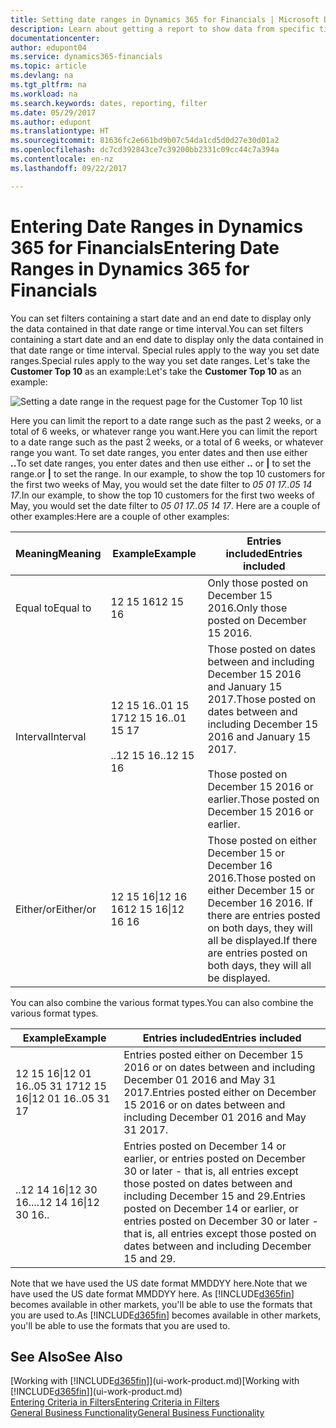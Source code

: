 ```yaml
---
title: Setting date ranges in Dynamics 365 for Financials | Microsoft Docs
description: Learn about getting a report to show data from specific time periods using date ranges in Dynamics 365 for Financials.
documentationcenter: 
author: edupont04
ms.service: dynamics365-financials
ms.topic: article
ms.devlang: na
ms.tgt_pltfrm: na
ms.workload: na
ms.search.keywords: dates, reporting, filter
ms.date: 05/29/2017
ms.author: edupont
ms.translationtype: HT
ms.sourcegitcommit: 81636fc2e661bd9b07c54da1cd5d0d27e30d01a2
ms.openlocfilehash: dc7cd392843ce7c39200bb2331c09cc44c7a394a
ms.contentlocale: en-nz
ms.lasthandoff: 09/22/2017

---
```

# <a name="entering-date-ranges-in-dynamics-365-for-financials"></a><span data-ttu-id="17583-103">Entering Date Ranges in Dynamics 365 for Financials</span><span class="sxs-lookup"><span data-stu-id="17583-103">Entering Date Ranges in Dynamics 365 for Financials</span></span>
<span data-ttu-id="17583-104">You can set filters containing a start date and an end date to display only the data contained in that date range or time interval.</span><span class="sxs-lookup"><span data-stu-id="17583-104">You can set filters containing a start date and an end date to display only the data contained in that date range or time interval.</span></span> <span data-ttu-id="17583-105">Special rules apply to the way you set date ranges.</span><span class="sxs-lookup"><span data-stu-id="17583-105">Special rules apply to the way you set date ranges.</span></span> <span data-ttu-id="17583-106">Let's take the **Customer Top 10** as an example:</span><span class="sxs-lookup"><span data-stu-id="17583-106">Let's take the **Customer Top 10** as an example:</span></span>

![Setting a date range in the request page for the Customer Top 10 list](./media/ui-enter-date-ranges/customer-top10-list.png)

<span data-ttu-id="17583-108">Here you can limit the report to a date range such as the past 2 weeks, or a total of 6 weeks, or whatever range you want.</span><span class="sxs-lookup"><span data-stu-id="17583-108">Here you can limit the report to a date range such as the past 2 weeks, or a total of 6 weeks, or whatever range you want.</span></span> <span data-ttu-id="17583-109">To set date ranges, you enter dates and then use either **..**</span><span class="sxs-lookup"><span data-stu-id="17583-109">To set date ranges, you enter dates and then use either **..**</span></span> <span data-ttu-id="17583-110">or **|** to set the range.</span><span class="sxs-lookup"><span data-stu-id="17583-110">or **|** to set the range.</span></span> <span data-ttu-id="17583-111">In our example, to show the top 10 customers for the first two weeks of May, you would set the date filter to *05 01 17..05 14 17*.</span><span class="sxs-lookup"><span data-stu-id="17583-111">In our example, to show the top 10 customers for the first two weeks of May, you would set the date filter to *05 01 17..05 14 17*.</span></span>
<span data-ttu-id="17583-112">Here are a couple of other examples:</span><span class="sxs-lookup"><span data-stu-id="17583-112">Here are a couple of other examples:</span></span>

| <span data-ttu-id="17583-113">Meaning</span><span class="sxs-lookup"><span data-stu-id="17583-113">Meaning</span></span> | <span data-ttu-id="17583-114">Example</span><span class="sxs-lookup"><span data-stu-id="17583-114">Example</span></span> | <span data-ttu-id="17583-115">Entries included</span><span class="sxs-lookup"><span data-stu-id="17583-115">Entries included</span></span> |
|---|---|---|
|<span data-ttu-id="17583-116">Equal to</span><span class="sxs-lookup"><span data-stu-id="17583-116">Equal to</span></span>| <span data-ttu-id="17583-117">12 15 16</span><span class="sxs-lookup"><span data-stu-id="17583-117">12 15 16</span></span> |<span data-ttu-id="17583-118">Only those posted on December 15 2016.</span><span class="sxs-lookup"><span data-stu-id="17583-118">Only those posted on December 15 2016.</span></span>|
|<span data-ttu-id="17583-119">Interval</span><span class="sxs-lookup"><span data-stu-id="17583-119">Interval</span></span>| <span data-ttu-id="17583-120">12 15 16..01 15 17</span><span class="sxs-lookup"><span data-stu-id="17583-120">12 15 16..01 15 17</span></span><br /><br /><span data-ttu-id="17583-121">..12 15 16</span><span class="sxs-lookup"><span data-stu-id="17583-121">..12 15 16</span></span>|<span data-ttu-id="17583-122">Those posted on dates between and including December 15 2016 and January 15 2017.</span><span class="sxs-lookup"><span data-stu-id="17583-122">Those posted on dates between and including December 15 2016 and January 15 2017.</span></span><br /><br /><span data-ttu-id="17583-123">Those posted on December 15 2016 or earlier.</span><span class="sxs-lookup"><span data-stu-id="17583-123">Those posted on December 15 2016 or earlier.</span></span>|
|<span data-ttu-id="17583-124">Either/or</span><span class="sxs-lookup"><span data-stu-id="17583-124">Either/or</span></span>|<span data-ttu-id="17583-125">12 15 16&#124;12 16 16</span><span class="sxs-lookup"><span data-stu-id="17583-125">12 15 16&#124;12 16 16</span></span>|<span data-ttu-id="17583-126">Those posted on either December 15 or December 16 2016.</span><span class="sxs-lookup"><span data-stu-id="17583-126">Those posted on either December 15 or December 16 2016.</span></span> <span data-ttu-id="17583-127">If there are entries posted on both days, they will all be displayed.</span><span class="sxs-lookup"><span data-stu-id="17583-127">If there are entries posted on both days, they will all be displayed.</span></span>|

<span data-ttu-id="17583-128">You can also combine the various format types.</span><span class="sxs-lookup"><span data-stu-id="17583-128">You can also combine the various format types.</span></span>

| <span data-ttu-id="17583-129">Example</span><span class="sxs-lookup"><span data-stu-id="17583-129">Example</span></span> | <span data-ttu-id="17583-130">Entries included</span><span class="sxs-lookup"><span data-stu-id="17583-130">Entries included</span></span> |
|---|---|
|<span data-ttu-id="17583-131">12 15 16&#124;12 01 16..05 31 17</span><span class="sxs-lookup"><span data-stu-id="17583-131">12 15 16&#124;12 01 16..05 31 17</span></span> | <span data-ttu-id="17583-132">Entries posted either on December 15 2016 or on dates between and including December 01 2016 and May 31 2017.</span><span class="sxs-lookup"><span data-stu-id="17583-132">Entries posted either on December 15 2016 or on dates between and including December 01 2016 and May 31 2017.</span></span> |
|<span data-ttu-id="17583-133">..12 14 16&#124;12 30 16..</span><span class="sxs-lookup"><span data-stu-id="17583-133">..12 14 16&#124;12 30 16..</span></span> | <span data-ttu-id="17583-134">Entries posted on December 14 or earlier, or entries posted on December 30 or later - that is, all entries except those posted on dates between and including December 15 and 29.</span><span class="sxs-lookup"><span data-stu-id="17583-134">Entries posted on December 14 or earlier, or entries posted on December 30 or later - that is, all entries except those posted on dates between and including December 15 and 29.</span></span> |

<span data-ttu-id="17583-135">Note that we have used the US date format MMDDYY here.</span><span class="sxs-lookup"><span data-stu-id="17583-135">Note that we have used the US date format MMDDYY here.</span></span> <span data-ttu-id="17583-136">As [!INCLUDE[d365fin](includes/d365fin_md.md)] becomes available in other markets, you'll be able to use the formats that you are used to.</span><span class="sxs-lookup"><span data-stu-id="17583-136">As [!INCLUDE[d365fin](includes/d365fin_md.md)] becomes available in other markets, you'll be able to use the formats that you are used to.</span></span>

## <a name="see-also"></a><span data-ttu-id="17583-137">See Also</span><span class="sxs-lookup"><span data-stu-id="17583-137">See Also</span></span>
<span data-ttu-id="17583-138">[Working with [!INCLUDE[d365fin](includes/d365fin_long_md.md)]](ui-work-product.md)</span><span class="sxs-lookup"><span data-stu-id="17583-138">[Working with [!INCLUDE[d365fin](includes/d365fin_long_md.md)]](ui-work-product.md)</span></span>  
[<span data-ttu-id="17583-139">Entering Criteria in Filters</span><span class="sxs-lookup"><span data-stu-id="17583-139">Entering Criteria in Filters </span></span>](ui-enter-criteria-filters.md)  
[<span data-ttu-id="17583-140">General Business Functionality</span><span class="sxs-lookup"><span data-stu-id="17583-140">General Business Functionality</span></span>](ui-across-business-areas.md)

